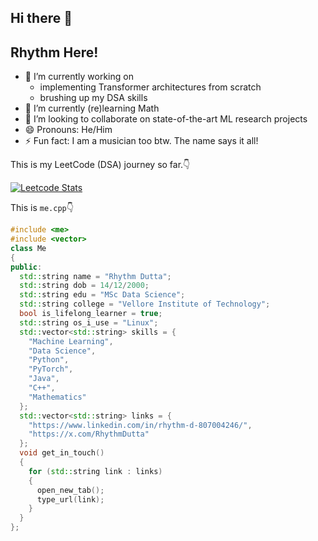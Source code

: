 ## Hi there 👋
## Rhythm Here!

- 🔭 I’m currently working on
  - implementing Transformer architectures from scratch
  - brushing up my DSA skills
- 🌱 I’m currently (re)learning Math
- 👯 I’m looking to collaborate on state-of-the-art ML research projects
- 😄 Pronouns: He/Him
- ⚡ Fun fact: I am a musician too btw. The name says it all!

This is my LeetCode (DSA) journey so far.👇

[![Leetcode Stats](https://leetcard.jacoblin.cool/rhythmd18)](https://leetcode.com/u/rhythmd18/)

This is `me.cpp`👇
```c++
#include <me>
#include <vector>
class Me
{
public:
  std::string name = "Rhythm Dutta";
  std::string dob = 14/12/2000;
  std::string edu = "MSc Data Science";
  std::string college = "Vellore Institute of Technology";
  bool is_lifelong_learner = true;
  std::string os_i_use = "Linux";
  std::vector<std::string> skills = {
    "Machine Learning",
    "Data Science",
    "Python",
    "PyTorch",
    "Java",
    "C++",
    "Mathematics"
  };
  std::vector<std::string> links = {
    "https://www.linkedin.com/in/rhythm-d-807004246/",
    "https://x.com/RhythmDutta"
  };
  void get_in_touch()
  {
    for (std::string link : links)
    {
      open_new_tab();
      type_url(link);
    }
  }
};
```
